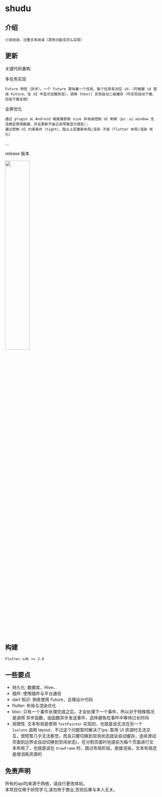 # shudu

## 介绍

    小说阅读，注重文本阅读（其他功能没怎么实现）

## 更新

关键代码重构

多任务实现

    Future 特性（异步）。一个 Future 意味着一个任务，每个任务有对应 id，（可根据 id 查询 Future，在 UI 中显示加载状态），调用 then() 实现自动二级缓存（可实现自动下载，包括下载全部）  

全屏优化

    通过 plugin 从 Android 端直接获取 size 并自由控制 UI 刷新（ps：ui.window 无法稳定获得数据，并且更新不由己会导致显示错乱）；
    通过控制 UI 约束条件（tight），阻止上层重新布局/渲染 子级（flutter 布局/渲染 优化）

...

release 版本

<img src="demo.gif" width="40%" >



## 构建
    Flutter.sdk >= 2.0

## 一些要点

- 持久化: 数据库，Hive...
- 插件: 使用插件与平台通信
- dart 知识: 熟练使用 Future，合理设计代码
- flutter: 布局与渲染优化
- bloc: 只有一个事件处理完成之后，才会处理下一个事件，所以对于特殊情况是调用 异步函数，由函数异步发送事件，这样避免在事件中等待过长时间
- 局限性: 文本布局是使用 `TextPainter` 实现的，也就是说无法在另一个 `Isolate` 调用 layout，不过这个问题暂时解决了(ps: 暂用 UI 资源时无法交互，很短暂几乎无法察觉，而且只要切换到空闲状态就会自动缓存，连续滑动页面到边界会自动切换到空闲状态)，在分割页面时也提前为每个页面进行文本布局了，也就是说在 `drawFrame` 时，跳过布局阶段，直接渲染，文本布局还是很消耗资源的



## 免责声明

所有的api均来源于网络，请自行更改体验。  
本项目仅用于研究学习,请勿用于商业,否则后果与本人无关。
